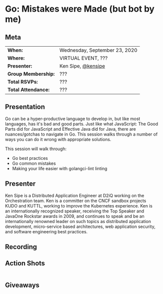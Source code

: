 # Go: Mistakes were Made (but bot by me)


## Meta 
| | |
| --- | --- |
| **When:** | Wednesday, September 23, 2020 |
| **Where:** | VIRTUAL EVENT, ??? |
| **Presenter:** | Ken Sipe, [@kensipe](https://twitter.com/kensipe) |
| **Group Membership:** | ??? |
| **Total RSVPs:** | ??? |
| **Total Attendance:** | ??? |

## Presentation
Go can be a hyper-productive language to develop in, but like most languages, has it's bad and good parts. Just like what JavaScript: The Good Parts did for JavaScript and Effective Java did for Java, there are nuances/gotchas to navigate in Go. This session walks through a number of ways you can do it wrong with appropriate solutions.

This session will walk through:
* Go best practices
* Go common mistakes
* Making your life easier with golangci-lint linting

## Presenter
Ken Sipe is a Distributed Application Engineer at D2iQ working on the Orchestration team. Ken is a committer on the CNCF sandbox projects KUDO and KUTTL, working to improve the Kubernetes experience. Ken is an internationally recognized speaker, receiving the Top Speaker and JavaOne Rockstar awards in 2009, and continues to speak and be an internationally renowned leader on such topics as distributed application development, micro-service based architectures, web application security, and software engineering best practices.

## Recording

## Action Shots
|  |  |
| --- | --- |

## Giveaways
